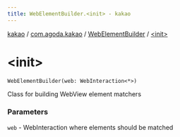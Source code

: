 ```yaml
---
title: WebElementBuilder.<init> - kakao
---
```


[kakao](../../index.html) / [com.agoda.kakao](../index.html) / [WebElementBuilder](index.html) / [&lt;init&gt;](.)

# &lt;init&gt;

`WebElementBuilder(web: WebInteraction<*>)`

Class for building WebView element matchers

### Parameters

`web` - WebInteraction where elements should be matched